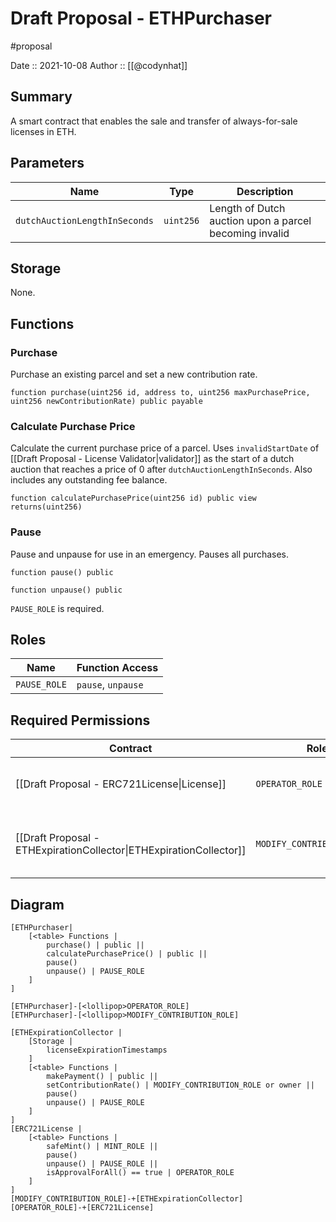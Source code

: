 # Draft Proposal - ETHPurchaser
#proposal

Date :: 2021-10-08
Author :: [[@codynhat]]

## Summary
A smart contract that enables the sale and transfer of always-for-sale licenses in ETH.

## Parameters
| Name                          | Type      | Description                                            |
| ----------------------------- | --------- | ------------------------------------------------------ |
| `dutchAuctionLengthInSeconds` | `uint256` | Length of Dutch auction upon a parcel becoming invalid | 

## Storage
None.

## Functions
### Purchase
Purchase an existing parcel and set a new contribution rate.

```
function purchase(uint256 id, address to, uint256 maxPurchasePrice, uint256 newContributionRate) public payable
```

### Calculate Purchase Price
Calculate the current purchase price of a parcel. Uses `invalidStartDate` of [[Draft Proposal - License Validator|validator]] as the start of a dutch auction that reaches a price of 0 after `dutchAuctionLengthInSeconds`. Also includes any outstanding fee balance.

```
function calculatePurchasePrice(uint256 id) public view returns(uint256)
```

### Pause
Pause and unpause for use in an emergency. Pauses all purchases.

```
function pause() public
```

```
function unpause() public
```

`PAUSE_ROLE` is required.

## Roles
| Name                       | Function Access       |
| -------------------------- | --------------------- |
| `PAUSE_ROLE`               | `pause`, `unpause`    |

## Required Permissions
| Contract                                                            | Role                       | Reason                                                 |
| ------------------------------------------------------------------- | -------------------------- | ------------------------------------------------------ |
| [[Draft Proposal - ERC721License\|License]]                               | `OPERATOR_ROLE`            | Transfers the license to the new owner                 |
| [[Draft Proposal - ETHExpirationCollector\|ETHExpirationCollector]] | `MODIFY_CONTRIBUTION_ROLE` | Sets new contribution rate when purchase is successful | 

## Diagram
```nomnoml
[ETHPurchaser|
	[<table> Functions |
		purchase() | public ||
		calculatePurchasePrice() | public ||
		pause() 
		unpause() | PAUSE_ROLE
	]
]

[ETHPurchaser]-[<lollipop>OPERATOR_ROLE]
[ETHPurchaser]-[<lollipop>MODIFY_CONTRIBUTION_ROLE]

[ETHExpirationCollector | 
	[Storage |
		licenseExpirationTimestamps
	]
	[<table> Functions |
		makePayment() | public ||
		setContributionRate() | MODIFY_CONTRIBUTION_ROLE or owner ||
		pause() 
		unpause() | PAUSE_ROLE
	]
]
[ERC721License | 
	[<table> Functions |
		safeMint() | MINT_ROLE || 
		pause() 
		unpause() | PAUSE_ROLE || 
    	isApprovalForAll() == true | OPERATOR_ROLE
	]
]
[MODIFY_CONTRIBUTION_ROLE]-+[ETHExpirationCollector]
[OPERATOR_ROLE]-+[ERC721License]
```